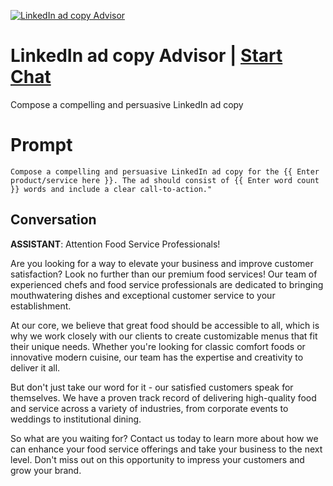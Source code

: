 
[![LinkedIn ad copy Advisor ](https://flow-prompt-covers.s3.us-west-1.amazonaws.com/icon/vintage/vint_11.png)](https://gptcall.net/chat.html?data=%7B%22contact%22%3A%7B%22id%22%3A%22SFbkPvClm8jS0GAohMSm8%22%2C%22flow%22%3Atrue%7D%7D)
# LinkedIn ad copy Advisor  | [Start Chat](https://gptcall.net/chat.html?data=%7B%22contact%22%3A%7B%22id%22%3A%22SFbkPvClm8jS0GAohMSm8%22%2C%22flow%22%3Atrue%7D%7D)
Compose a compelling and persuasive LinkedIn ad copy 

# Prompt

```
Compose a compelling and persuasive LinkedIn ad copy for the {{ Enter product/service here }}. The ad should consist of {{ Enter word count }} words and include a clear call-to-action."

```

## Conversation

**ASSISTANT**: Attention Food Service Professionals! 



Are you looking for a way to elevate your business and improve customer satisfaction? Look no further than our premium food services! Our team of experienced chefs and food service professionals are dedicated to bringing mouthwatering dishes and exceptional customer service to your establishment. 



At our core, we believe that great food should be accessible to all, which is why we work closely with our clients to create customizable menus that fit their unique needs. Whether you're looking for classic comfort foods or innovative modern cuisine, our team has the expertise and creativity to deliver it all.



But don't just take our word for it - our satisfied customers speak for themselves. We have a proven track record of delivering high-quality food and service across a variety of industries, from corporate events to weddings to institutional dining.



So what are you waiting for? Contact us today to learn more about how we can enhance your food service offerings and take your business to the next level. Don't miss out on this opportunity to impress your customers and grow your brand.



